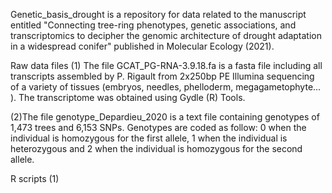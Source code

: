 Genetic_basis_drought is a repository for data related to the manuscript entitled "Connecting tree-ring phenotypes, genetic associations, and transcriptomics to decipher the genomic architecture of drought adaptation in a widespread conifer" published in Molecular Ecology (2021). 

Raw data files 
(1) The file GCAT_PG-RNA-3.9.18.fa is a fasta file including all transcripts assembled by P. Rigault from 2x250bp PE Illumina sequencing of a variety of tissues (embryos, needles, phelloderm, megagametophyte... ). The transcriptome was obtained using Gydle (R) Tools.

(2)The file genotype_Depardieu_2020 is a text file containing genotypes of 1,473 trees and 6,153 SNPs. Genotypes are coded as follow: 0 when the individual is homozygous for the first allele, 1 when the individual is heterozygous and 2 when the individual is homozygous for the second allele. 

R scripts
(1) 
